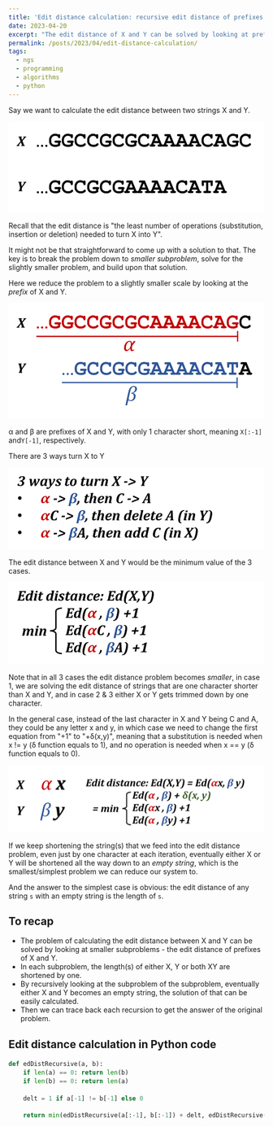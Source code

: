 ```yaml
---
title: 'Edit distance calculation: recursive edit distance of prefixes'
date: 2023-04-20
excerpt: "The edit distance of X and Y can be solved by looking at prefixes that are 1 character shorter, and solve the smaller edit distance problem recursively."
permalink: /posts/2023/04/edit-distance-calculation/
tags:
  - ngs
  - programming
  - algorithms
  - python
---
```


Say we want to calculate the edit distance between two strings X and Y.

![string XY](/images/posts/2023-04-20-edit-distance-calculation-xy.png)

Recall that the edit distance is "the least number of operations (substitution, insertion or deletion) needed to turn X into Y". 

It might not be that straightforward to come up with a solution to that.
The key is to break the problem down to *smaller subproblem*, solve for the slightly smaller problem, and build upon that solution.

Here we reduce the problem to a slightly smaller scale by looking at the *prefix* of X and Y.

![string alpha beta](/images/posts/2023-04-20-edit-distance-calculation-alpha-beta.png)

α and β are prefixes of X and Y, with only 1 character short, meaning `X[:-1]` and`Y[-1]`, respectively.

There are 3 ways turn X to Y

![3 ways](/images/posts/2023-04-20-edit-distance-calculation-3ways.png)

The edit distance between X and Y would be the minimum value of the 3 cases.

![Edit dist alpha beta](/images/posts/2023-04-20-edit-distance-calculation-ed-alpha-beta.png)

Note that in all 3 cases the edit distance problem becomes *smaller*, in case 1, we are solving the edit distance of strings that are one character shorter than X and Y, and in case 2 & 3 either X or Y gets trimmed down by one character.

In the general case, instead of the last character in X and Y being C and A, they could be any letter x and y, 
in which case we need to change the first equation from "+1" to "+δ(x,y)", meaning that a substitution is needed when x != y (δ function equals to 1), and no operation is needed when x == y (δ function equals to 0).

![Edit dist xy](/images/posts/2023-04-20-edit-distance-calculation-ed-xy.png)

If we keep shortening the string(s) that we feed into the edit distance problem, even just by one character at each iteration, eventually either X or Y will be shortened all the way down to an *empty string*, which is the smallest/simplest problem we can reduce our system to.

And the answer to the simplest case is obvious: the edit distance of any string `s` with an empty string is the length of `s`. 

## To recap
- The problem of calculating the edit distance between X and Y can be solved by looking at smaller subproblems - the edit distance of prefixes of X and Y.
- In each subproblem, the length(s) of either X, Y or both XY are shortened by one. 
- By recursively looking at the subproblem of the subproblem, eventually either X and Y becomes an empty string, the solution of that can be easily calculated.
- Then we can trace back each recursion to get the answer of the original problem.

## Edit distance calculation in Python code
```python
def edDistRecursive(a, b): 
	if len(a) == 0: return len(b) 
	if len(b) == 0: return len(a) 
	
	delt = 1 if a[-1] != b[-1] else 0 
	
	return min(edDistRecursive(a[:-1], b[:-1]) + delt, edDistRecursive(a[:-1], b) + 1, edDistRecursive(a, b[:-1]) + 1)
```